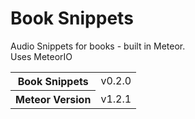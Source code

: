 # Book Snippets
Audio Snippets for books - built in Meteor.  
Uses MeteorIO

<table>
  <tbody>
    <tr>
      <th>Book Snippets</th>
      <td>v0.2.0</td>
    </tr>
    <tr>
      <th>Meteor Version</th>
      <td>v1.2.1</td>
    </tr>
  </tbody>
</table>
